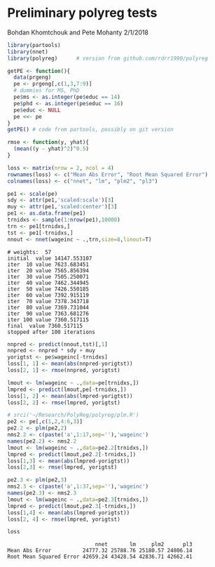 Preliminary polyreg tests
================
Bohdan Khomtchouk and Pete Mohanty
2/1/2018

``` r
library(partools)
library(nnet)
library(polyreg)      # version from github.com/rdrr1990/polyreg

getPE <- function(){
  data(prgeng)
  pe <- prgeng[,c(1,3,7:9)]
  # dummies for MS, PhD
  pe$ms <- as.integer(pe$educ == 14)
  pe$phd <- as.integer(pe$educ == 16)
  pe$educ <- NULL
  pe <<- pe
}
getPE() # code from partools, possibly on git version

rmse <- function(y, yhat){
  (mean((y - yhat)^2)^0.5)
}

loss <- matrix(nrow = 2, ncol = 4)
rownames(loss) <- c("Mean Abs Error", "Root Mean Squared Error")
colnames(loss) <- c("nnet", "lm", "plm2", "pl3")

pe1 <- scale(pe)
sdy <- attr(pe1,'scaled:scale')[3]
muy <- attr(pe1,'scaled:center')[3]
pe1 <- as.data.frame(pe1)
trnidxs <- sample(1:nrow(pe1),10000)
trn <- pe1[trnidxs,]
tst <- pe1[-trnidxs,]
nnout <- nnet(wageinc ~ .,trn,size=8,linout=T)
```

    # weights:  57
    initial  value 14147.553107 
    iter  10 value 7623.683451
    iter  20 value 7565.856394
    iter  30 value 7505.250071
    iter  40 value 7462.344945
    iter  50 value 7426.550185
    iter  60 value 7392.915119
    iter  70 value 7378.343718
    iter  80 value 7369.731044
    iter  90 value 7363.681276
    iter 100 value 7360.517115
    final  value 7360.517115 
    stopped after 100 iterations

``` r
nnpred <- predict(nnout,tst)[,1]
nnpred <- nnpred * sdy + muy
yorigtst <- pe$wageinc[-trnidxs]
loss[1, 1] <- mean(abs(nnpred-yorigtst))
loss[2, 1] <- rmse(nnpred, yorigtst)

lmout <- lm(wageinc ~ .,data=pe[trnidxs,])
lmpred <- predict(lmout,pe[-trnidxs,])
loss[1, 2] <- mean(abs(lmpred-yorigtst))
loss[2, 2] <- rmse(lmpred, yorigtst)

# srci('~/Research/PolyReg/polyreg/plm.R')
pe2 <- pe[,c(1,2,4:6,3)]
pe2.2 <- plm(pe2,2)
nms2.2 <- c(paste('a',1:17,sep=''),'wageinc')
names(pe2.2) <- nms2.2
lmout <- lm(wageinc ~ .,data=pe2.2[trnidxs,])
lmpred <- predict(lmout,pe2.2[-trnidxs,])
loss[1,3] <- mean(abs(lmpred-yorigtst))
loss[2,3] <- rmse(lmpred, yorigtst)

pe2.3 <- plm(pe2,3)
nms2.3 <- c(paste('a',1:37,sep=''),'wageinc')
names(pe2.3) <- nms2.3
lmout <- lm(wageinc ~ .,data=pe2.3[trnidxs,])
lmpred <- predict(lmout,pe2.3[-trnidxs,])
loss[1,4] <- mean(abs(lmpred-yorigtst))
loss[2, 4] <- rmse(lmpred, yorigtst)

loss
```

                                nnet       lm     plm2      pl3
    Mean Abs Error          24777.32 25788.76 25180.57 24806.14
    Root Mean Squared Error 42659.24 43428.54 42836.71 42662.41
